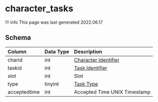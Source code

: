 # character_tasks

!!! info
	This page was last generated 2022.06.17

## Schema

| Column | Data Type | Description |
| :--- | :--- | :--- |
| charid | int | [Character Identifier](character_data.md) |
| taskid | int | [Task Identifier](tasks.md) |
| slot | int | Slot |
| type | tinyint | [Task Type](../../../../server/task-system-guide/task-types) |
| acceptedtime | int | Accepted Time UNIX Timestamp |

